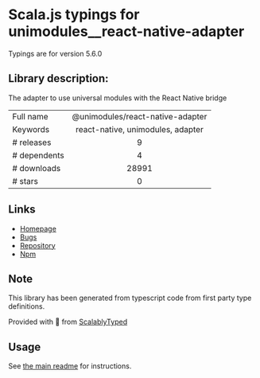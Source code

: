 
# Scala.js typings for unimodules__react-native-adapter

Typings are for version 5.6.0

## Library description:
The adapter to use universal modules with the React Native bridge

|                    |                 |
| ------------------ | :-------------: |
| Full name          | @unimodules/react-native-adapter |
| Keywords           | react-native, unimodules, adapter |
| # releases         | 9 |
| # dependents       | 4 |
| # downloads        | 28991 |
| # stars            | 0 |

## Links
- [Homepage](https://github.com/expo/expo/tree/master/packages/@unimodules/react-native-adapter)
- [Bugs](https://github.com/expo/expo/issues)
- [Repository](https://github.com/expo/expo)
- [Npm](https://www.npmjs.com/package/%40unimodules%2Freact-native-adapter)
    


## Note
This library has been generated from typescript code from first party type definitions.

Provided with :purple_heart: from [ScalablyTyped](https://github.com/oyvindberg/ScalablyTyped)

## Usage
See [the main readme](../../readme.md) for instructions.


